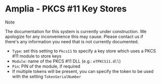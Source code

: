 ﻿# Amplia - PKCS #11 Key Stores

> [!NOTE]
> The documentation for this system is currently under construction. We apologize for any inconvenience this may cause. Please
> contact us if there's any information you need that is not currently documented.

* `Type`: set this setting to `Pkcs11` to specify a key store which uses a PKCS #11 module to store keys
* `Module`: name of the PKCS #11 DLL (e.g.: `eTPKCS11.dll`)
* `Pin`: PIN of the module, if required
* If multiple tokens will be present, you can specify the token to be used with the setting `TokenSerialNumber`
